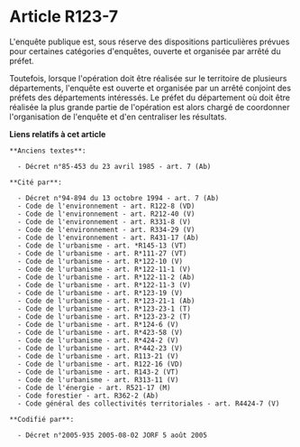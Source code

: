 # Article R123-7

L'enquête publique est, sous réserve des dispositions particulières prévues pour certaines catégories d'enquêtes, ouverte et
organisée par arrêté du préfet.

Toutefois, lorsque l'opération doit être réalisée sur le territoire de plusieurs départements, l'enquête est ouverte et
organisée par un arrêté conjoint des préfets des départements intéressés. Le préfet du département où doit être réalisée la
plus grande partie de l'opération est alors chargé de coordonner l'organisation de l'enquête et d'en centraliser les
résultats.

**Liens relatifs à cet article**

	**Anciens textes**:

	  - Décret n°85-453 du 23 avril 1985 - art. 7 (Ab)

	**Cité par**:

	  - Décret n°94-894 du 13 octobre 1994 - art. 7 (Ab)
	  - Code de l'environnement - art. R122-8 (VD)
	  - Code de l'environnement - art. R212-40 (V)
	  - Code de l'environnement - art. R331-8 (V)
	  - Code de l'environnement - art. R334-29 (V)
	  - Code de l'environnement - art. R431-17 (Ab)
	  - Code de l'urbanisme - art. *R145-13 (VT)
	  - Code de l'urbanisme - art. R*111-27 (VT)
	  - Code de l'urbanisme - art. R*122-10 (V)
	  - Code de l'urbanisme - art. R*122-11-1 (V)
	  - Code de l'urbanisme - art. R*122-11-2 (Ab)
	  - Code de l'urbanisme - art. R*122-11-3 (V)
	  - Code de l'urbanisme - art. R*123-19 (V)
	  - Code de l'urbanisme - art. R*123-21-1 (Ab)
	  - Code de l'urbanisme - art. R*123-23-1 (T)
	  - Code de l'urbanisme - art. R*123-23-2 (T)
	  - Code de l'urbanisme - art. R*124-6 (V)
	  - Code de l'urbanisme - art. R*423-58 (V)
	  - Code de l'urbanisme - art. R*424-2 (V)
	  - Code de l'urbanisme - art. R*442-23 (V)
	  - Code de l'urbanisme - art. R113-21 (V)
	  - Code de l'urbanisme - art. R122-16 (VD)
	  - Code de l'urbanisme - art. R143-2 (VT)
	  - Code de l'urbanisme - art. R313-11 (V)
	  - Code de l'énergie - art. R521-17 (M)
	  - Code forestier - art. R362-2 (Ab)
	  - Code général des collectivités territoriales - art. R4424-7 (V)

	**Codifié par**:

	  - Décret n°2005-935 2005-08-02 JORF 5 août 2005
